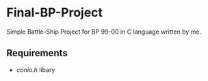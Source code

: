 # Final-BP-Project
Simple Battle-Ship Project for BP 99-00 in C language written by me.

## Requirements
+ _conio.h_ libary
